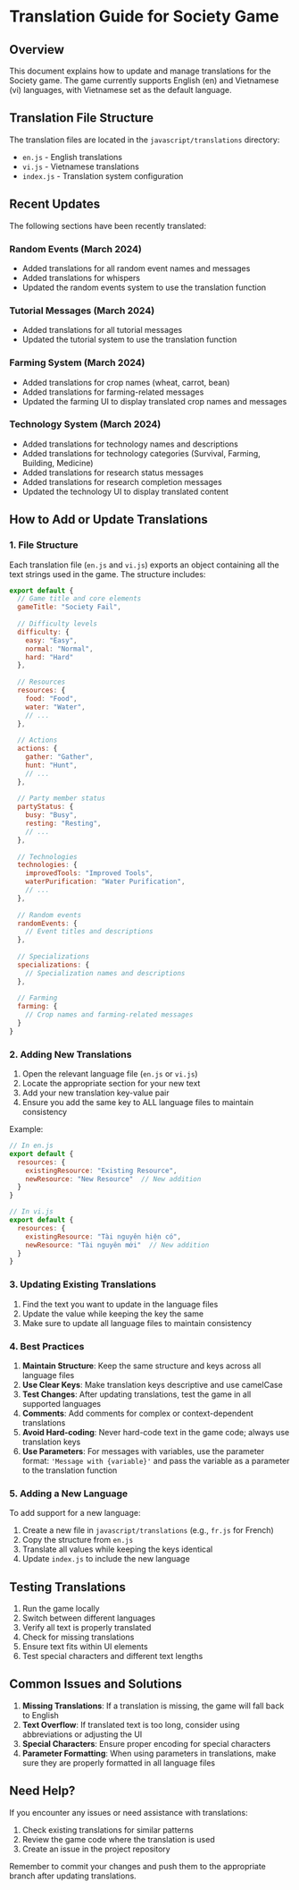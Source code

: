 # Translation Guide for Society Game

## Overview
This document explains how to update and manage translations for the Society game. The game currently supports English (en) and Vietnamese (vi) languages, with Vietnamese set as the default language.

## Translation File Structure
The translation files are located in the `javascript/translations` directory:
- `en.js` - English translations
- `vi.js` - Vietnamese translations
- `index.js` - Translation system configuration

## Recent Updates

The following sections have been recently translated:

### Random Events (March 2024)
- Added translations for all random event names and messages
- Added translations for whispers
- Updated the random events system to use the translation function

### Tutorial Messages (March 2024)
- Added translations for all tutorial messages
- Updated the tutorial system to use the translation function

### Farming System (March 2024)
- Added translations for crop names (wheat, carrot, bean)
- Added translations for farming-related messages
- Updated the farming UI to display translated crop names and messages

### Technology System (March 2024)
- Added translations for technology names and descriptions
- Added translations for technology categories (Survival, Farming, Building, Medicine)
- Added translations for research status messages
- Added translations for research completion messages
- Updated the technology UI to display translated content

## How to Add or Update Translations

### 1. File Structure
Each translation file (`en.js` and `vi.js`) exports an object containing all the text strings used in the game. The structure includes:

```javascript
export default {
  // Game title and core elements
  gameTitle: "Society Fail",
  
  // Difficulty levels
  difficulty: {
    easy: "Easy",
    normal: "Normal",
    hard: "Hard"
  },
  
  // Resources
  resources: {
    food: "Food",
    water: "Water",
    // ...
  },
  
  // Actions
  actions: {
    gather: "Gather",
    hunt: "Hunt",
    // ...
  },
  
  // Party member status
  partyStatus: {
    busy: "Busy",
    resting: "Resting",
    // ...
  },
  
  // Technologies
  technologies: {
    improvedTools: "Improved Tools",
    waterPurification: "Water Purification",
    // ...
  },
  
  // Random events
  randomEvents: {
    // Event titles and descriptions
  },
  
  // Specializations
  specializations: {
    // Specialization names and descriptions
  },
  
  // Farming
  farming: {
    // Crop names and farming-related messages
  }
}
```

### 2. Adding New Translations

1. Open the relevant language file (`en.js` or `vi.js`)
2. Locate the appropriate section for your new text
3. Add your new translation key-value pair
4. Ensure you add the same key to ALL language files to maintain consistency

Example:
```javascript
// In en.js
export default {
  resources: {
    existingResource: "Existing Resource",
    newResource: "New Resource"  // New addition
  }
}

// In vi.js
export default {
  resources: {
    existingResource: "Tài nguyên hiện có",
    newResource: "Tài nguyên mới"  // New addition
  }
}
```

### 3. Updating Existing Translations

1. Find the text you want to update in the language files
2. Update the value while keeping the key the same
3. Make sure to update all language files to maintain consistency

### 4. Best Practices

1. **Maintain Structure**: Keep the same structure and keys across all language files
2. **Use Clear Keys**: Make translation keys descriptive and use camelCase
3. **Test Changes**: After updating translations, test the game in all supported languages
4. **Comments**: Add comments for complex or context-dependent translations
5. **Avoid Hard-coding**: Never hard-code text in the game code; always use translation keys
6. **Use Parameters**: For messages with variables, use the parameter format: `'Message with {variable}'` and pass the variable as a parameter to the translation function

### 5. Adding a New Language

To add support for a new language:

1. Create a new file in `javascript/translations` (e.g., `fr.js` for French)
2. Copy the structure from `en.js`
3. Translate all values while keeping the keys identical
4. Update `index.js` to include the new language

## Testing Translations

1. Run the game locally
2. Switch between different languages
3. Verify all text is properly translated
4. Check for missing translations
5. Ensure text fits within UI elements
6. Test special characters and different text lengths

## Common Issues and Solutions

1. **Missing Translations**: If a translation is missing, the game will fall back to English
2. **Text Overflow**: If translated text is too long, consider using abbreviations or adjusting the UI
3. **Special Characters**: Ensure proper encoding for special characters
4. **Parameter Formatting**: When using parameters in translations, make sure they are properly formatted in all language files

## Need Help?

If you encounter any issues or need assistance with translations:
1. Check existing translations for similar patterns
2. Review the game code where the translation is used
3. Create an issue in the project repository

Remember to commit your changes and push them to the appropriate branch after updating translations. 